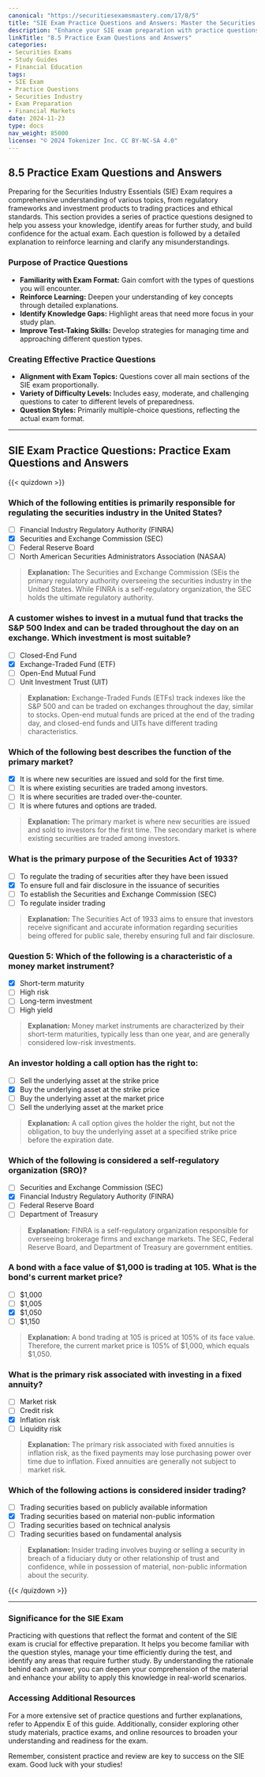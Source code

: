 ```yaml
---
canonical: "https://securitiesexamsmastery.com/17/8/5"
title: "SIE Exam Practice Questions and Answers: Master the Securities Industry Essentials"
description: "Enhance your SIE exam preparation with practice questions and detailed explanations. Understand key concepts, improve your test-taking skills, and boost your confidence for the Securities Industry Essentials exam."
linkTitle: "8.5 Practice Exam Questions and Answers"
categories:
- Securities Exams
- Study Guides
- Financial Education
tags:
- SIE Exam
- Practice Questions
- Securities Industry
- Exam Preparation
- Financial Markets
date: 2024-11-23
type: docs
nav_weight: 85000
license: "© 2024 Tokenizer Inc. CC BY-NC-SA 4.0"
---
```


## 8.5 Practice Exam Questions and Answers

Preparing for the Securities Industry Essentials (SIE) Exam requires a comprehensive understanding of various topics, from regulatory frameworks and investment products to trading practices and ethical standards. This section provides a series of practice questions designed to help you assess your knowledge, identify areas for further study, and build confidence for the actual exam. Each question is followed by a detailed explanation to reinforce learning and clarify any misunderstandings.

### Purpose of Practice Questions

- **Familiarity with Exam Format:** Gain comfort with the types of questions you will encounter.
- **Reinforce Learning:** Deepen your understanding of key concepts through detailed explanations.
- **Identify Knowledge Gaps:** Highlight areas that need more focus in your study plan.
- **Improve Test-Taking Skills:** Develop strategies for managing time and approaching different question types.

### Creating Effective Practice Questions

- **Alignment with Exam Topics:** Questions cover all main sections of the SIE exam proportionally.
- **Variety of Difficulty Levels:** Includes easy, moderate, and challenging questions to cater to different levels of preparedness.
- **Question Styles:** Primarily multiple-choice questions, reflecting the actual exam format.

---

## SIE Exam Practice Questions: Practice Exam Questions and Answers

{{< quizdown >}}

### Which of the following entities is primarily responsible for regulating the securities industry in the United States?

- [ ] Financial Industry Regulatory Authority (FINRA)
- [x] Securities and Exchange Commission (SEC)
- [ ] Federal Reserve Board
- [ ] North American Securities Administrators Association (NASAA)

> **Explanation:** The Securities and Exchange Commission (SEis the primary regulatory authority overseeing the securities industry in the United States. While FINRA is a self-regulatory organization, the SEC holds the ultimate regulatory authority.

### A customer wishes to invest in a mutual fund that tracks the S&P 500 Index and can be traded throughout the day on an exchange. Which investment is most suitable?

- [ ] Closed-End Fund
- [x] Exchange-Traded Fund (ETF)
- [ ] Open-End Mutual Fund
- [ ] Unit Investment Trust (UIT)

> **Explanation:** Exchange-Traded Funds (ETFs) track indexes like the S&P 500 and can be traded on exchanges throughout the day, similar to stocks. Open-end mutual funds are priced at the end of the trading day, and closed-end funds and UITs have different trading characteristics.

### Which of the following best describes the function of the primary market?

- [x] It is where new securities are issued and sold for the first time.
- [ ] It is where existing securities are traded among investors.
- [ ] It is where securities are traded over-the-counter.
- [ ] It is where futures and options are traded.

> **Explanation:** The primary market is where new securities are issued and sold to investors for the first time. The secondary market is where existing securities are traded among investors.

### What is the primary purpose of the Securities Act of 1933?

- [ ] To regulate the trading of securities after they have been issued
- [x] To ensure full and fair disclosure in the issuance of securities
- [ ] To establish the Securities and Exchange Commission (SEC)
- [ ] To regulate insider trading

> **Explanation:** The Securities Act of 1933 aims to ensure that investors receive significant and accurate information regarding securities being offered for public sale, thereby ensuring full and fair disclosure.

### Question 5: Which of the following is a characteristic of a money market instrument?

- [x] Short-term maturity
- [ ] High risk
- [ ] Long-term investment
- [ ] High yield

> **Explanation:** Money market instruments are characterized by their short-term maturities, typically less than one year, and are generally considered low-risk investments.

### An investor holding a call option has the right to:

- [ ] Sell the underlying asset at the strike price
- [x] Buy the underlying asset at the strike price
- [ ] Buy the underlying asset at the market price
- [ ] Sell the underlying asset at the market price

> **Explanation:** A call option gives the holder the right, but not the obligation, to buy the underlying asset at a specified strike price before the expiration date.

### Which of the following is considered a self-regulatory organization (SRO)?

- [ ] Securities and Exchange Commission (SEC)
- [x] Financial Industry Regulatory Authority (FINRA)
- [ ] Federal Reserve Board
- [ ] Department of Treasury

> **Explanation:** FINRA is a self-regulatory organization responsible for overseeing brokerage firms and exchange markets. The SEC, Federal Reserve Board, and Department of Treasury are government entities.

### A bond with a face value of $1,000 is trading at 105. What is the bond's current market price?

- [ ] $1,000
- [ ] $1,005
- [x] $1,050
- [ ] $1,150

> **Explanation:** A bond trading at 105 is priced at 105% of its face value. Therefore, the current market price is 105% of $1,000, which equals $1,050.

### What is the primary risk associated with investing in a fixed annuity?

- [ ] Market risk
- [ ] Credit risk
- [x] Inflation risk
- [ ] Liquidity risk

> **Explanation:** The primary risk associated with fixed annuities is inflation risk, as the fixed payments may lose purchasing power over time due to inflation. Fixed annuities are generally not subject to market risk.

### Which of the following actions is considered insider trading?

- [ ] Trading securities based on publicly available information
- [x] Trading securities based on material non-public information
- [ ] Trading securities based on technical analysis
- [ ] Trading securities based on fundamental analysis

> **Explanation:** Insider trading involves buying or selling a security in breach of a fiduciary duty or other relationship of trust and confidence, while in possession of material, non-public information about the security.

{{< /quizdown >}}

---

### Significance for the SIE Exam

Practicing with questions that reflect the format and content of the SIE exam is crucial for effective preparation. It helps you become familiar with the question styles, manage your time efficiently during the test, and identify any areas that require further study. By understanding the rationale behind each answer, you can deepen your comprehension of the material and enhance your ability to apply this knowledge in real-world scenarios.

### Accessing Additional Resources

For a more extensive set of practice questions and further explanations, refer to Appendix E of this guide. Additionally, consider exploring other study materials, practice exams, and online resources to broaden your understanding and readiness for the exam.

Remember, consistent practice and review are key to success on the SIE exam. Good luck with your studies!
